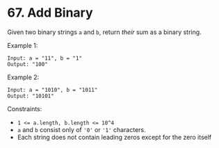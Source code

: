 # 67. Add Binary

Given two binary strings `a` and `b`, return <i>their</i> sum as a binary string.

Example 1:
```
Input: a = "11", b = "1"
Output: "100"
```
Example 2:
```
Input: a = "1010", b = "1011"
Output: "10101"
``` 

Constraints:

- `1 <= a.length, b.length <= 10^4`
- `a` and `b` consist only of `'0'` or `'1'` characters.
- Each string does not contain leading zeros except for the zero itself
